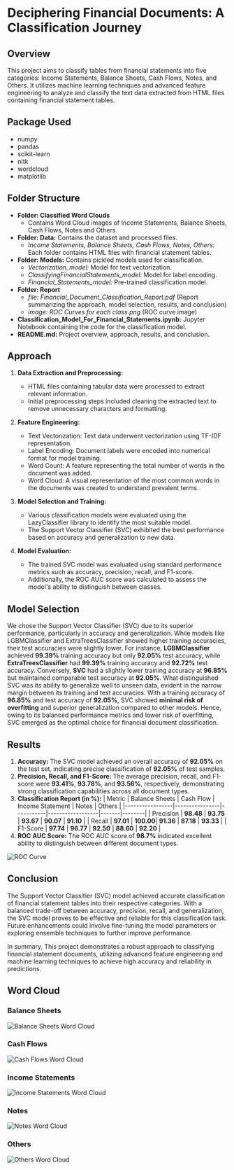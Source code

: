 # Deciphering Financial Documents: A Classification Journey

## Overview
This project aims to classify tables from financial statements into five categories: Income Statements, Balance Sheets, Cash Flows, Notes, and Others. It utilizes machine learning techniques and advanced feature engineering to analyze and classify the text data extracted from HTML files containing financial statement tables.

## Package Used
- numpy
- pandas
- scikit-learn
- nltk
- wordcloud
- matplotlib

## Folder Structure
- **Folder: Classified Word Clouds**
  - Contains Word Cloud images of Income Statements, Balance Sheets, Cash Flows, Notes and Others.
- **Folder: Data:** Contains the dataset and processed files.
  - *Income Statements, Balance Sheets, Cash Flows, Notes, Others:* Each folder contains HTML files with financial statement tables.
- **Folder: Models:** Contains pickled models used for classification.
  - *Vectorization_model:* Model for text vectorization.
  - *ClassifyingFinancialStatements_model:* Model for label encoding.
  - *Financial_Statements_model:* Pre-trained classification model.
- **Folder: Report**
  - *file: Financial_Document_Classification_Report.pdf* (Report summarizing the approach, model selection, results, and conclusion)
  - *image: ROC Curves for each class.png* (ROC curve image)
- **Classification_Model_For_Financial_Statements.ipynb:** Jupyter Notebook containing the code for the classification model.
- **README.md:** Project overview, approach, results, and conclusion.

## Approach
1. **Data Extraction and Preprocessing:**
   - HTML files containing tabular data were processed to extract relevant information.
   - Initial preprocessing steps included cleaning the extracted text to remove unnecessary characters and formatting.

2. **Feature Engineering:**
   - Text Vectorization: Text data underwent vectorization using TF-IDF representation.
   - Label Encoding: Document labels were encoded into numerical format for model training.
   - Word Count: A feature representing the total number of words in the document was added.
   - Word Cloud: A visual representation of the most common words in the documents was created to understand prevalent terms.

3. **Model Selection and Training:**
   - Various classification models were evaluated using the LazyClassifier library to identify the most suitable model.
   - The Support Vector Classifier (SVC) exhibited the best performance based on accuracy and generalization to new data.

4. **Model Evaluation:**
   - The trained SVC model was evaluated using standard performance metrics such as accuracy, precision, recall, and F1-score.
   - Additionally, the ROC AUC score was calculated to assess the model's ability to distinguish between classes.

## Model Selection
We chose the Support Vector Classifier (SVC) due to its superior performance, particularly in accuracy and generalization. While models like LGBMClassifier and ExtraTreesClassifier showed higher training accuracies, their test accuracies were slightly lower. For instance, **LGBMClassifier** achieved **99.39%** training accuracy but only **92.05%** test accuracy, while **ExtraTreesClassifier** had **99.39%** training accuracy and **92.72%** test accuracy. Conversely, **SVC** had a slightly lower training accuracy at **96.85%** but maintained comparable test accuracy at **92.05%**. What distinguished SVC was its ability to generalize well to unseen data, evident in the narrow margin between its training and test accuracies. With a training accuracy of **96.85%** and test accuracy of **92.05%**, SVC showed **minimal risk of overfitting** and superior generalization compared to other models. Hence, owing to its balanced performance metrics and lower risk of overfitting, SVC emerged as the optimal choice for financial document classification.

## Results
1. **Accuracy:** The SVC model achieved an overall accuracy of **92.05%** on the test set, indicating precise classification of **92.05%** of test samples.
2. **Precision, Recall, and F1-Score:** The average precision, recall, and F1-score were **93.41%**, **93.78%**, and **93.56%**, respectively, demonstrating strong classification capabilities across all document types.
3. **Classification Report (in %):**
   | Metric          | Balance Sheets | Cash Flow | Income Statement | Notes | Others |
   |-----------------|----------------|-----------|------------------|-------|--------|
   | Precision       | **98.48**      | **93.75** | **93.67**        | **90.07** | **91.10**  |
   | Recall          | **97.01**      | **100.00**| **91.36**        | **87.18** | **93.33**  |
   | F1-Score        | **97.74**      | **96.77** | **92.50**        | **88.60** | **92.20**  |
4. **ROC AUC Score:** The ROC AUC score of **98.7%** indicated excellent ability to distinguish between different document types.

![ROC Curve](https://github.com/GDharan10/Project8_ClassificationModelForFinancialStatements/blob/main/Report/ROC%20Curves%20for%20each%20class.png)


## Conclusion
The Support Vector Classifier (SVC) model achieved accurate classification of financial statement tables into their respective categories. With a balanced trade-off between accuracy, precision, recall, and generalization, the SVC model proves to be effective and reliable for this classification task. Future enhancements could involve fine-tuning the model parameters or exploring ensemble techniques to further improve performance.

In summary, This project demonstrates a robust approach to classifying financial statement documents, utilizing advanced feature engineering and machine learning techniques to achieve high accuracy and reliability in predictions.

## Word Cloud
### Balance Sheets
![Balance Sheets Word Cloud](https://github.com/GDharan10/Project8_ClassificationModelForFinancialStatements/blob/main/Classified%20Word%20Clouds/Balance%20Sheets.png)

### Cash Flows
![Cash Flows Word Cloud](https://github.com/GDharan10/Project8_ClassificationModelForFinancialStatements/blob/main/Classified%20Word%20Clouds/Cash%20Flow.png)

### Income Statements
![Income Statements Word Cloud](https://github.com/GDharan10/Project8_ClassificationModelForFinancialStatements/blob/main/Classified%20Word%20Clouds/Income%20Statement.png)

### Notes
![Notes Word Cloud](https://github.com/GDharan10/Project8_ClassificationModelForFinancialStatements/blob/main/Classified%20Word%20Clouds/Notes.png)

### Others
![Others Word Cloud](https://github.com/GDharan10/Project8_ClassificationModelForFinancialStatements/blob/main/Classified%20Word%20Clouds/Others.png)


